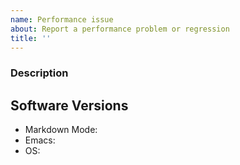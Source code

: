 ```yaml
---
name: Performance issue
about: Report a performance problem or regression
title: ''
---
```


### Description

<!--
What is the issue ? Regression ?
When does markdown-mode become slow ? syntax, file size etc
-->

## Software Versions

<!--
Use M-x markdown-show-version and M-x emacs-version to determine the
Markdown Mode and Emacs version numbers.

Examples:

- Markdown Mode: From Git on 2017-10-17, 2.8-dev, or 2.7
- Emacs: 30.1
- OS: macOS Sequoia
-->

- Markdown Mode:
- Emacs:
- OS:
